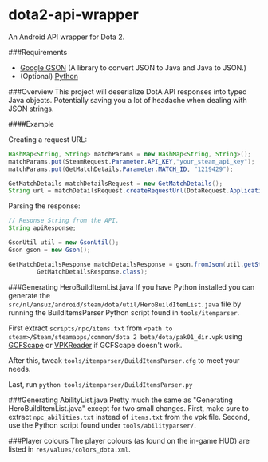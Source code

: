 dota2-api-wrapper
=================

An Android API wrapper for Dota 2.

###Requirements
* [Google GSON](http://code.google.com/p/google-gson/) (A library to convert JSON to Java and Java to JSON.)
* (Optional) [Python](http://python.org/)

###Overview
This project will deserialize DotA API responses into typed Java objects. Potentially saving you a lot of headache when dealing with JSON strings.

####Example

Creating a request URL:
```java
HashMap<String, String> matchParams = new HashMap<String, String>();
matchParams.put(SteamRequest.Parameter.API_KEY,"your_steam_api_key");
matchParams.put(GetMatchDetails.Parameter.MATCH_ID, "1219429");

GetMatchDetails matchDetailsRequest = new GetMatchDetails();
String url = matchDetailsRequest.createRequestUrl(DotaRequest.ApplicationID.BETA, matchParams);
```

Parsing the response:
```java
// Resonse String from the API.
String apiResponse;

GsonUtil util = new GsonUtil();
Gson gson = new Gson();

GetMatchDetailsResponse matchDetailsResponse = gson.fromJson(util.getStrippedDotaResult(apiResponse),
		GetMatchDetailsResponse.class);
```

###Generating HeroBuildItemList.java
If you have Python installed you can generate the `src/nl/ansuz/android/steam/dota/util/HeroBuildItemList.java` file by running the BuildItemsParser Python script found in `tools/itemparser`.

First extract `scripts/npc/items.txt` from `<path to steam>/Steam/steamapps/common/dota 2 beta/dota/pak01_dir.vpk` using [GCFScape](http://nemesis.thewavelength.net/index.php?p=26) or [VPKReader](https://github.com/hufuman/VPKReader) if GCFScape doesn't work.

After this, tweak `tools/itemparser/BuildItemsParser.cfg` to meet your needs.

Last, run `python tools/itemparser/BuildItemsParser.py`

###Generating AbilityList.java
Pretty much the same as "Generating HeroBuildItemList.java" except for two small changes.
First, make sure to extract `npc_abilities.txt` instead of `items.txt` from the vpk file.
Second, use the Python script found under `tools/abilityparser/`.

###Player colours
The player colours (as found on the in-game HUD) are listed in `res/values/colors_dota.xml`.
